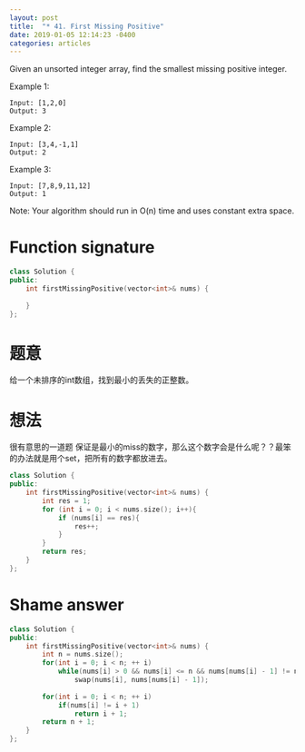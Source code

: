 ```yaml
---
layout: post
title:  "* 41. First Missing Positive"
date: 2019-01-05 12:14:23 -0400
categories: articles
---
```

Given an unsorted integer array, find the smallest missing positive integer.

Example 1:
```
Input: [1,2,0]
Output: 3
```
Example 2:
```
Input: [3,4,-1,1]
Output: 2
```
Example 3:
```
Input: [7,8,9,11,12]
Output: 1
```
Note:
Your algorithm should run in O(n) time and uses constant extra space.
# Function signature
```c++
class Solution {
public:
    int firstMissingPositive(vector<int>& nums) {
        
    }
};
```
# 题意
给一个未排序的int数组，找到最小的丢失的正整数。
# 想法
很有意思的一道题
保证是最小的miss的数字，那么这个数字会是什么呢？？最笨的办法就是用个set，把所有的数字都放进去。
```c++
class Solution {
public:
    int firstMissingPositive(vector<int>& nums) {
    	int res = 1;
    	for (int i = 0; i < nums.size(); i++){
    		if (nums[i] == res){
    			res++;
    		}
    	}
        return res;
    }
};
```

# Shame answer
```c++
class Solution {
public:
    int firstMissingPositive(vector<int>& nums) {
        int n = nums.size();
        for(int i = 0; i < n; ++ i)
            while(nums[i] > 0 && nums[i] <= n && nums[nums[i] - 1] != nums[i])
                swap(nums[i], nums[nums[i] - 1]);
        
        for(int i = 0; i < n; ++ i)
            if(nums[i] != i + 1)
                return i + 1;
        return n + 1;
    }
};
```